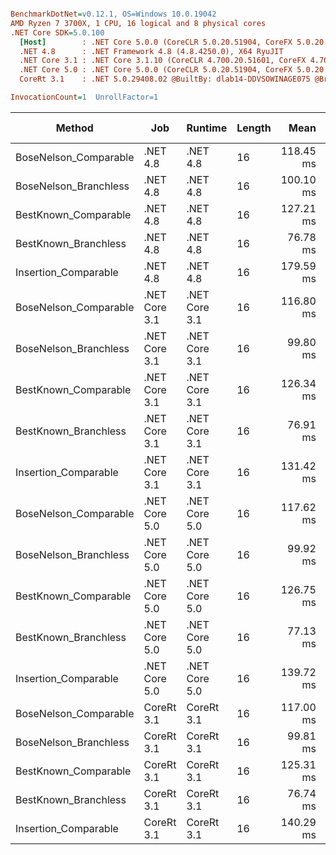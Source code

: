 ``` ini

BenchmarkDotNet=v0.12.1, OS=Windows 10.0.19042
AMD Ryzen 7 3700X, 1 CPU, 16 logical and 8 physical cores
.NET Core SDK=5.0.100
  [Host]        : .NET Core 5.0.0 (CoreCLR 5.0.20.51904, CoreFX 5.0.20.51904), X64 RyuJIT
  .NET 4.8      : .NET Framework 4.8 (4.8.4250.0), X64 RyuJIT
  .NET Core 3.1 : .NET Core 3.1.10 (CoreCLR 4.700.20.51601, CoreFX 4.700.20.51901), X64 RyuJIT
  .NET Core 5.0 : .NET Core 5.0.0 (CoreCLR 5.0.20.51904, CoreFX 5.0.20.51904), X64 RyuJIT
  CoreRt 3.1    : .NET 5.0.29408.02 @BuiltBy: dlab14-DDVSOWINAGE075 @Branch: master @Commit: 4ce1c21ac0d4d1a3b7f7a548214966f69ac9f199, X64 AOT

InvocationCount=1  UnrollFactor=1  

```
|                Method |           Job |       Runtime | Length |      Mean |    Error |   StdDev | Gen 0 | Gen 1 | Gen 2 | Allocated |
|---------------------- |-------------- |-------------- |------- |----------:|---------:|---------:|------:|------:|------:|----------:|
| BoseNelson_Comparable |      .NET 4.8 |      .NET 4.8 |     16 | 118.45 ms | 0.567 ms | 0.503 ms |     - |     - |     - |         - |
| BoseNelson_Branchless |      .NET 4.8 |      .NET 4.8 |     16 | 100.10 ms | 0.408 ms | 0.361 ms |     - |     - |     - |         - |
|  BestKnown_Comparable |      .NET 4.8 |      .NET 4.8 |     16 | 127.21 ms | 0.889 ms | 0.831 ms |     - |     - |     - |         - |
|  BestKnown_Branchless |      .NET 4.8 |      .NET 4.8 |     16 |  76.78 ms | 0.179 ms | 0.159 ms |     - |     - |     - |         - |
|  Insertion_Comparable |      .NET 4.8 |      .NET 4.8 |     16 | 179.59 ms | 2.955 ms | 2.764 ms |     - |     - |     - |         - |
| BoseNelson_Comparable | .NET Core 3.1 | .NET Core 3.1 |     16 | 116.80 ms | 0.480 ms | 0.449 ms |     - |     - |     - |         - |
| BoseNelson_Branchless | .NET Core 3.1 | .NET Core 3.1 |     16 |  99.80 ms | 0.092 ms | 0.082 ms |     - |     - |     - |         - |
|  BestKnown_Comparable | .NET Core 3.1 | .NET Core 3.1 |     16 | 126.34 ms | 0.423 ms | 0.396 ms |     - |     - |     - |         - |
|  BestKnown_Branchless | .NET Core 3.1 | .NET Core 3.1 |     16 |  76.91 ms | 0.188 ms | 0.176 ms |     - |     - |     - |         - |
|  Insertion_Comparable | .NET Core 3.1 | .NET Core 3.1 |     16 | 131.42 ms | 0.574 ms | 0.448 ms |     - |     - |     - |         - |
| BoseNelson_Comparable | .NET Core 5.0 | .NET Core 5.0 |     16 | 117.62 ms | 0.297 ms | 0.278 ms |     - |     - |     - |         - |
| BoseNelson_Branchless | .NET Core 5.0 | .NET Core 5.0 |     16 |  99.92 ms | 0.133 ms | 0.125 ms |     - |     - |     - |         - |
|  BestKnown_Comparable | .NET Core 5.0 | .NET Core 5.0 |     16 | 126.75 ms | 0.263 ms | 0.233 ms |     - |     - |     - |         - |
|  BestKnown_Branchless | .NET Core 5.0 | .NET Core 5.0 |     16 |  77.13 ms | 0.471 ms | 0.393 ms |     - |     - |     - |         - |
|  Insertion_Comparable | .NET Core 5.0 | .NET Core 5.0 |     16 | 139.72 ms | 0.686 ms | 0.573 ms |     - |     - |     - |         - |
| BoseNelson_Comparable |    CoreRt 3.1 |    CoreRt 3.1 |     16 | 117.00 ms | 0.261 ms | 0.244 ms |     - |     - |     - |         - |
| BoseNelson_Branchless |    CoreRt 3.1 |    CoreRt 3.1 |     16 |  99.81 ms | 0.076 ms | 0.071 ms |     - |     - |     - |         - |
|  BestKnown_Comparable |    CoreRt 3.1 |    CoreRt 3.1 |     16 | 125.31 ms | 0.184 ms | 0.163 ms |     - |     - |     - |         - |
|  BestKnown_Branchless |    CoreRt 3.1 |    CoreRt 3.1 |     16 |  76.74 ms | 0.108 ms | 0.101 ms |     - |     - |     - |         - |
|  Insertion_Comparable |    CoreRt 3.1 |    CoreRt 3.1 |     16 | 140.29 ms | 0.583 ms | 0.517 ms |     - |     - |     - |         - |
